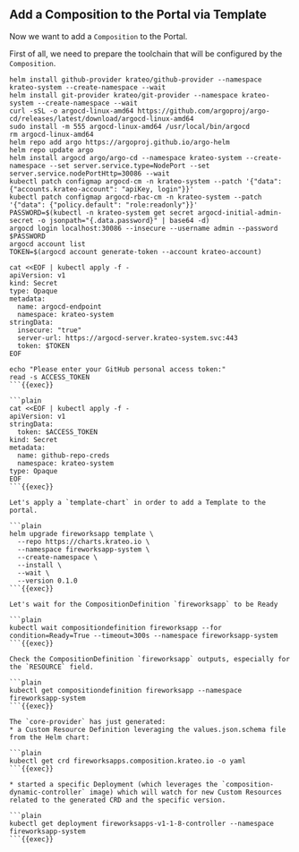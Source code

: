 ## Add a Composition to the Portal via Template

Now we want to add a `Composition` to the Portal.

First of all, we need to prepare the toolchain that will be configured by the `Composition`.

```plain
helm install github-provider krateo/github-provider --namespace krateo-system --create-namespace --wait
helm install git-provider krateo/git-provider --namespace krateo-system --create-namespace --wait
curl -sSL -o argocd-linux-amd64 https://github.com/argoproj/argo-cd/releases/latest/download/argocd-linux-amd64
sudo install -m 555 argocd-linux-amd64 /usr/local/bin/argocd
rm argocd-linux-amd64
helm repo add argo https://argoproj.github.io/argo-helm
helm repo update argo
helm install argocd argo/argo-cd --namespace krateo-system --create-namespace --set server.service.type=NodePort --set server.service.nodePortHttp=30086 --wait
kubectl patch configmap argocd-cm -n krateo-system --patch '{"data": {"accounts.krateo-account": "apiKey, login"}}'
kubectl patch configmap argocd-rbac-cm -n krateo-system --patch '{"data": {"policy.default": "role:readonly"}}'
PASSWORD=$(kubectl -n krateo-system get secret argocd-initial-admin-secret -o jsonpath="{.data.password}" | base64 -d)
argocd login localhost:30086 --insecure --username admin --password $PASSWORD
argocd account list
TOKEN=$(argocd account generate-token --account krateo-account)

cat <<EOF | kubectl apply -f -
apiVersion: v1
kind: Secret
type: Opaque
metadata:
  name: argocd-endpoint
  namespace: krateo-system
stringData:
  insecure: "true"
  server-url: https://argocd-server.krateo-system.svc:443
  token: $TOKEN
EOF

echo "Please enter your GitHub personal access token:"
read -s ACCESS_TOKEN
```{{exec}}

```plain
cat <<EOF | kubectl apply -f -
apiVersion: v1
stringData:
  token: $ACCESS_TOKEN
kind: Secret
metadata:
  name: github-repo-creds
  namespace: krateo-system
type: Opaque
EOF
```{{exec}}

Let's apply a `template-chart` in order to add a Template to the portal.

```plain
helm upgrade fireworksapp template \
  --repo https://charts.krateo.io \
  --namespace fireworksapp-system \
  --create-namespace \
  --install \
  --wait \
  --version 0.1.0
```{{exec}}

Let's wait for the CompositionDefinition `fireworksapp` to be Ready

```plain
kubectl wait compositiondefinition fireworksapp --for condition=Ready=True --timeout=300s --namespace fireworksapp-system
```{{exec}}

Check the CompositionDefinition `fireworksapp` outputs, especially for the `RESOURCE` field.

```plain
kubectl get compositiondefinition fireworksapp --namespace fireworksapp-system
```{{exec}}

The `core-provider` has just generated:
* a Custom Resource Definition leveraging the values.json.schema file from the Helm chart:

```plain
kubectl get crd fireworksapps.composition.krateo.io -o yaml
```{{exec}}

* started a specific Deployment (which leverages the `composition-dynamic-controller` image) which will watch for new Custom Resources related to the generated CRD and the specific version.

```plain
kubectl get deployment fireworksapps-v1-1-8-controller --namespace fireworksapp-system
```{{exec}}
